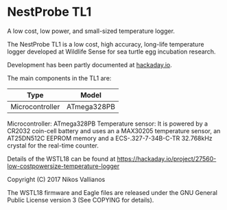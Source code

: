 # NestProbe TL1
A low cost, low power, and small-sized temperature logger.

The NestProbe TL1 is a low cost, high accuracy, long-life temperature logger
developed at Wildlife Sense for sea turtle egg incubation research.

Development has been partly documented at [hackaday.io](https://hackaday.io/project/27560-low-costpowersize-temperature-logger).

The main components in the TL1 are:

| Type          | Model     |
|---------------|-----------|
|Microcontroller|ATmega328PB|

Microcontroller:    ATmega328PB
Temperature sensor: 
It is powered by a CR2032 coin-cell battery and uses an 
a MAX30205 temperature sensor, an AT25DN512C EEPROM memory and a
ECS-.327-7-34B-C-TR 32.768kHz crystal for the real-time counter.

Details of the WSTL18 can be found at
https://hackaday.io/project/27560-low-costpowersize-temperature-logger

Copyright (C) 2017 Nikos Vallianos

The WSTL18 firmware and Eagle files are released under the GNU General Public License version 3
(See COPYING for details).

